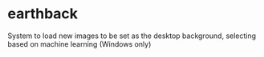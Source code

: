 # earthback
System to load new images to be set as the desktop background, selecting based on machine learning (Windows only)
